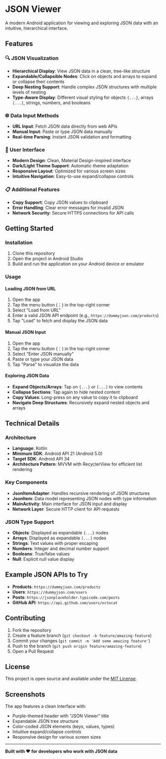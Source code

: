 # JSON Viewer

A modern Android application for viewing and exploring JSON data with an intuitive, hierarchical interface.

## Features

### 🔍 **JSON Visualization**
- **Hierarchical Display**: View JSON data in a clean, tree-like structure
- **Expandable/Collapsible Nodes**: Click on objects and arrays to expand or collapse their contents
- **Deep Nesting Support**: Handle complex JSON structures with multiple levels of nesting
- **Type-Aware Display**: Different visual styling for objects `{...}`, arrays `[...]`, strings, numbers, and booleans

### 🌐 **Data Input Methods**
- **URL Input**: Fetch JSON data directly from web APIs
- **Manual Input**: Paste or type JSON data manually
- **Real-time Parsing**: Instant JSON validation and formatting

### 🎨 **User Interface**
- **Modern Design**: Clean, Material Design-inspired interface
- **Dark/Light Theme Support**: Automatic theme adaptation
- **Responsive Layout**: Optimized for various screen sizes
- **Intuitive Navigation**: Easy-to-use expand/collapse controls

### 📋 **Additional Features**
- **Copy Support**: Copy JSON values to clipboard
- **Error Handling**: Clear error messages for invalid JSON
- **Network Security**: Secure HTTPS connections for API calls

## Getting Started

### Installation
1. Clone this repository
2. Open the project in Android Studio
3. Build and run the application on your Android device or emulator

### Usage

#### Loading JSON from URL
1. Open the app
2. Tap the menu button (⋮) in the top-right corner
3. Select "Load from URL"
4. Enter a valid JSON API endpoint (e.g., `https://dummyjson.com/products`)
5. Tap "Load" to fetch and display the JSON data

#### Manual JSON Input
1. Open the app
2. Tap the menu button (⋮) in the top-right corner  
3. Select "Enter JSON manually"
4. Paste or type your JSON data
5. Tap "Parse" to visualize the data

#### Exploring JSON Data
- **Expand Objects/Arrays**: Tap on `{...}` or `[...]` to view contents
- **Collapse Sections**: Tap again to hide nested content
- **Copy Values**: Long-press on any value to copy it to clipboard
- **Navigate Deep Structures**: Recursively expand nested objects and arrays

## Technical Details

### Architecture
- **Language**: Kotlin
- **Minimum SDK**: Android API 21 (Android 5.0)
- **Target SDK**: Android API 34
- **Architecture Pattern**: MVVM with RecyclerView for efficient list rendering

### Key Components
- **JsonItemAdapter**: Handles recursive rendering of JSON structures
- **JsonItem**: Data model representing JSON nodes with type information
- **MainActivity**: Main interface for JSON input and display
- **Network Layer**: Secure HTTP client for API requests

### JSON Type Support
- **Objects**: Displayed as expandable `{...}` nodes
- **Arrays**: Displayed as expandable `[...]` nodes  
- **Strings**: Text values with proper escaping
- **Numbers**: Integer and decimal number support
- **Booleans**: True/false values
- **Null**: Explicit null value display

## Example JSON APIs to Try

- **Products**: `https://dummyjson.com/products`
- **Users**: `https://dummyjson.com/users`  
- **Posts**: `https://jsonplaceholder.typicode.com/posts`
- **GitHub API**: `https://api.github.com/users/octocat`

## Contributing

1. Fork the repository
2. Create a feature branch (`git checkout -b feature/amazing-feature`)
3. Commit your changes (`git commit -m 'Add some amazing feature'`)
4. Push to the branch (`git push origin feature/amazing-feature`)
5. Open a Pull Request

## License

This project is open source and available under the [MIT License](LICENSE).

## Screenshots

The app features a clean interface with:
- Purple-themed header with "JSON Viewer" title
- Expandable JSON tree structure
- Color-coded JSON elements (keys, values, types)
- Intuitive expand/collapse controls
- Responsive design for various screen sizes

---

**Built with ❤️ for developers who work with JSON data**